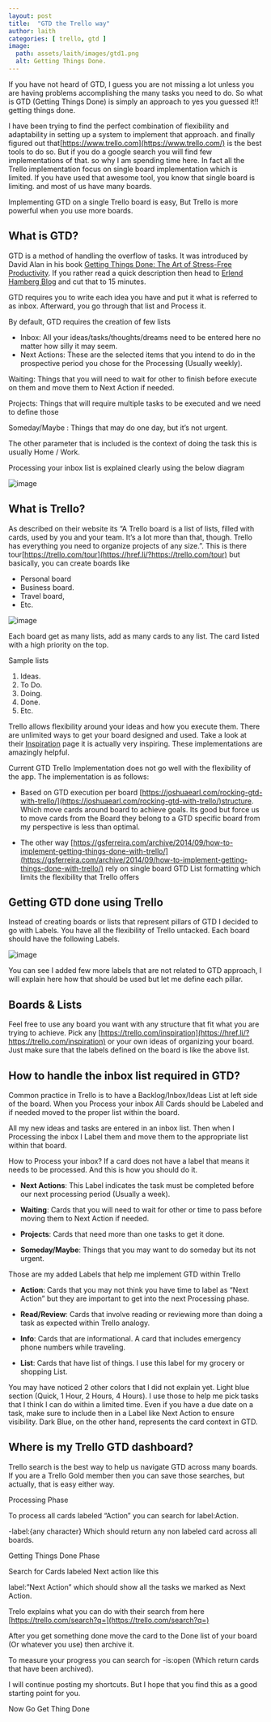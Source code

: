 ```yaml
---
layout: post
title:  "GTD the Trello way"
author: laith
categories: [ trello, gtd ]
image:
  path: assets/laith/images/gtd1.png
  alt: Getting Things Done.
---
```

If you have not heard of GTD, I guess you are not missing a lot unless you are having problems accomplishing the many tasks you need to do. So what is GTD (Getting Things Done) is simply an approach to yes you guessed it!! getting things done.

I have been trying to find the perfect combination of flexibility and adaptability in setting up a system to implement that approach. and finally figured out that[https://www.trello.com](https://www.trello.com/) is the best tools to do so. But if you do a google search you will find few implementations of that. so why I am spending time here. In fact all the Trello implementation focus on single board implementation which is limited. If you have used that awesome tool, you know that single board is limiting. and most of us have many boards.

Implementing GTD on a single Trello board is easy,  But Trello is more powerful when you use more boards.  

What is GTD?
------------

GTD is a method of handling the overflow of tasks. It was introduced by David Alan in his book  [Getting Things Done: The Art of Stress-Free Productivity](https://www.amazon.com/Getting-Things-Done-Stress-Free-Productivity/dp/0143126563/ref=sr_1_1?ie=UTF8&qid=1442529151&sr=8-1&keywords=Getting+things+done).  If you rather read a quick description then head to  [Erlend Hamberg Blog](https://hamberg.no/gtd/) and cut that to  15 minutes.

GTD  requires you to write each idea you have and put it what is referred to as inbox. Afterward, you go through that list and Process it.  

By default, GTD requires the creation of few lists

*   Inbox: All your ideas/tasks/thoughts/dreams need to be entered here no matter how silly it may seem.
*   Next Actions: These are the selected items that you intend to do in the prospective period you chose for the Processing (Usually weekly).  

Waiting: Things that you will need to wait for other to finish before execute on them and move them to Next Action if needed.

Projects: Things that will require multiple tasks to be executed and we need to define those

Someday/Maybe : Things that may do one day, but it’s not urgent.

The other parameter that is included is the context of doing the task this is usually Home / Work.  

Processing your inbox list is explained clearly using the below diagram

![image](/assets/laith/posts/2/1.jpg)

What is Trello?
---------------

As described on their website its “A Trello board is a list of lists, filled with cards, used by you and your team. It’s a lot more than that, though. Trello has everything you need to organize projects of any size.”. This is there tour[https://trello.com/tour](https://href.li/?https://trello.com/tour) but basically, you can create boards like

*   Personal board
*   Business board.
*   Travel board,
*   Etc.  

![image](/assets/laith/posts/2/2.jpg)

Each board get as many lists, add as many cards to any list. The card listed with a high priority on the top.  

Sample lists  

1.  Ideas.
2.  To Do.
3.  Doing.
4.  Done.
5.  Etc.

Trello allows flexibility around your ideas and how you execute them. There are unlimited ways to get your board designed and used. Take a look at their [Inspiration](https://href.li/?https://trello.com/inspiration) page it is actually very inspiring. These implementations are amazingly helpful.

Current GTD Trello Implementation does not go well with the flexibility of the app. The implementation is as follows:

*   Based on GTD execution per board [https://joshuaearl.com/rocking-gtd-with-trello/](https://joshuaearl.com/rocking-gtd-with-trello/)structure. Which move cards around board to achieve goals. Its good but force us to move cards from the Board they belong to a GTD specific board from my perspective is less than optimal.  
    
*   The other way [https://gsferreira.com/archive/2014/09/how-to-implement-getting-things-done-with-trello/](https://gsferreira.com/archive/2014/09/how-to-implement-getting-things-done-with-trello/) rely on single board GTD List formatting which limits the flexibility that Trello offers    
    

Getting GTD done using Trello
-----------------------------

Instead of creating boards or lists that represent pillars of GTD  I decided to go with Labels. You have all the flexibility of Trello untacked. Each board should have the following Labels.

![image](/assets/laith/posts/2/3.jpg)

You can see I added few more labels that are not related to GTD approach, I will explain here how that should be used but let me define each pillar.

Boards & Lists
--------------

Feel free to use any board you want with any structure that fit what you are trying to achieve. Pick any [https://trello.com/inspiration](https://href.li/?https://trello.com/inspiration) or your own ideas of organizing your board. Just make sure that the labels defined on the board is like the above list.

How to handle the inbox list required in GTD?
---------------------------------------------

Common practice in Trello is to have a Backlog/Inbox/Ideas List at left side of the board. When you Process your inbox All Cards should be Labeled and if needed moved to the proper list within the board.  

All my new ideas and tasks are entered in an inbox list. Then when I Processing the inbox  I Label them and move them to the appropriate list within that board.  

How to Process your inbox? If a card does not have a label that means it needs to be processed. And this is how you should do it.

*   **Next Actions**: This Label indicates the task must be completed before our next processing period (Usually a week).  
    

*   **Waiting**: Cards that you will need to wait for other or time to pass before moving them to Next Action if needed.  
    

*   **Projects**: Cards that need more than one tasks to get it done.  
    

*   **Someday/Maybe**: Things that you may want to do someday but its not urgent.  
    

Those are my added Labels that help me implement GTD within Trello

*   **Action**: Cards that you may not think you have time to label as “Next Action” but they are important to get into the next Processing phase.  
    

*   **Read/Review**: Cards that involve reading or reviewing more than doing a task as expected within Trello analogy.  
    

*   **Info**: Cards that are informational. A card that includes emergency phone numbers while traveling.  
    

*   **List**: Cards that have list of things. I use this label for my grocery or shopping List.

You may have noticed 2 other colors that I did not explain yet. Light blue section (Quick, 1 Hour, 2 Hours, 4 Hours). I use those to help me pick tasks that I think I can do within a limited time.  Even if you have a due date on a task, make sure to include then in a Label like Next Action to ensure visibility. Dark Blue, on the other hand, represents the card context in GTD.  

Where is my Trello GTD dashboard?
---------------------------------

Trello search is the best way to help us navigate GTD across many boards. If you are a Trello Gold member then you can save those searches, but actually, that is easy either way.

Processing Phase

To process all cards labeled “Action” you can search for label:Action.

\-label:{any character}  Which should return any non labeled card across all boards.  

Getting Things Done Phase

Search for Cards labeled Next action like this

label:”Next Action” which should show all the tasks we marked as Next Action.

Trelo explains what you can do with their search from here [https://trello.com/search?q=](https://trello.com/search?q=)

After you get something done move the card to the Done list of your board (Or whatever you use) then archive it.  

To measure your progress you can search for -is:open (Which return cards that have been archived).

I will continue posting my shortcuts. But I hope that you find this as a good starting point for you.  

Now Go Get Thing Done
